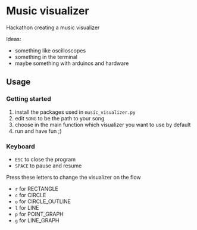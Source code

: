 # Music visualizer

Hackathon creating a music visualizer

Ideas:
- something like oscilloscopes
- something in the terminal
- maybe something with arduinos and hardware

## Usage

### Getting started
1. install the packages used in `music_visualizer.py`
2. edit `SONG` to be the path to your song
3. choose in the main function which visualizer you want to use by default
4. run and have fun ;)

### Keyboard
- ``ESC`` to close the program
- ``SPACE`` to pause and resume

Press these letters to change the visualizer on the flow
- ``r`` for RECTANGLE
- ``c`` for CIRCLE
- ``o`` for CIRCLE_OUTLINE
- ``l`` for LINE
- ``p`` for POINT_GRAPH
- ``g`` for LINE_GRAPH
